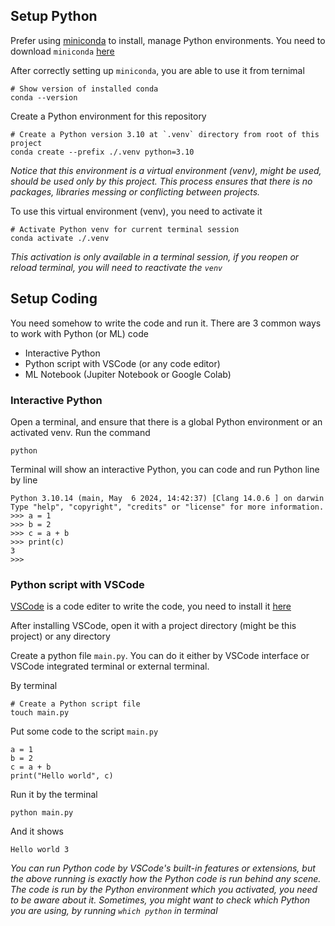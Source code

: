## Setup Python

Prefer using [miniconda](https://docs.anaconda.com/miniconda/) to install, manage Python environments. You need to download `miniconda` [here](https://docs.anaconda.com/miniconda/miniconda-install/)

After correctly setting up `miniconda`, you are able to use it from ternimal

```
# Show version of installed conda
conda --version
```

Create a Python environment for this repository

```
# Create a Python version 3.10 at `.venv` directory from root of this project
conda create --prefix ./.venv python=3.10
```

_Notice that this environment is a virtual environment (venv), might be used, should be used only by this project. This process ensures that there is no packages, libraries messing or conflicting between projects._

To use this virtual environment (venv), you need to activate it

```
# Activate Python venv for current terminal session
conda activate ./.venv
```

_This activation is only available in a terminal session, if you reopen or reload terminal, you will need to reactivate the `venv`_

## Setup Coding

You need somehow to write the code and run it. There are 3 common ways to work with Python (or ML) code
- Interactive Python
- Python script with VSCode (or any code editor)
- ML Notebook (Jupiter Notebook or Google Colab)

### Interactive Python

Open a terminal, and ensure that there is a global Python environment or an activated venv. Run the command

```
python
```

Terminal will show an interactive Python, you can code and run Python line by line

```
Python 3.10.14 (main, May  6 2024, 14:42:37) [Clang 14.0.6 ] on darwin
Type "help", "copyright", "credits" or "license" for more information.
>>> a = 1
>>> b = 2
>>> c = a + b
>>> print(c)
3
>>>
```

### Python script with VSCode

[VSCode](https://code.visualstudio.com/) is a code editer to write the code, you need to install it [here](https://code.visualstudio.com/download)

After installing VSCode, open it with a project directory (might be this project) or any directory

Create a python file `main.py`. You can do it either by VSCode interface or VSCode integrated terminal or external terminal.

By terminal

```
# Create a Python script file
touch main.py
```

Put some code to the script `main.py`

```
a = 1
b = 2
c = a + b
print("Hello world", c)
```

Run it by the terminal
```
python main.py
```

And it shows

```
Hello world 3
```

_You can run Python code by VSCode's built-in features or extensions, but the above running is exactly how the Python code is run behind any scene. The code is run by the Python environment which you activated, you need to be aware about it. Sometimes, you might want to check which Python you are using, by running `which python` in terminal_





